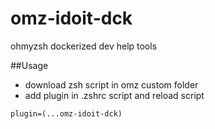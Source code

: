 # omz-idoit-dck
ohmyzsh dockerized dev help tools

##Usage

* download zsh script in omz custom folder
* add plugin in .zshrc script and reload script
```
plugin=(...omz-idoit-dck)
```
